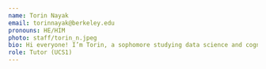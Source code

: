 ```yaml
---
name: Torin Nayak
email: torinnayak@berkeley.edu
pronouns: HE/HIM
photo: staff/torin_n.jpeg
bio: Hi everyone! I’m Torin, a sophomore studying data science and cognitive science, and I’m looking forward to a wonderful semester with you all :)
role: Tutor (UCS1)
---
```

